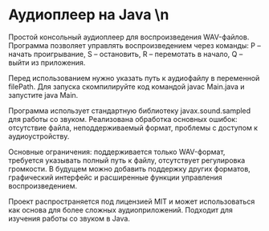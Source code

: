 # Аудиоплеер на Java \n
Простой консольный аудиоплеер для воспроизведения WAV-файлов. Программа позволяет управлять воспроизведением через команды: P – начать проигрывание, S – остановить, R – перемотать в начало, Q – выйти из приложения.

Перед использованием нужно указать путь к аудиофайлу в переменной filePath. Для запуска скомпилируйте код командой javac Main.java и запустите java Main.

Программа использует стандартную библиотеку javax.sound.sampled для работы со звуком. Реализована обработка основных ошибок: отсутствие файла, неподдерживаемый формат, проблемы с доступом к аудиоустройству.

Основные ограничения: поддерживается только WAV-формат, требуется указывать полный путь к файлу, отсутствует регулировка громкости. В будущем можно добавить поддержку других форматов, графический интерфейс и расширенные функции управления воспроизведением.

Проект распространяется под лицензией MIT и может использоваться как основа для более сложных аудиоприложений. Подходит для изучения работы со звуком в Java.
